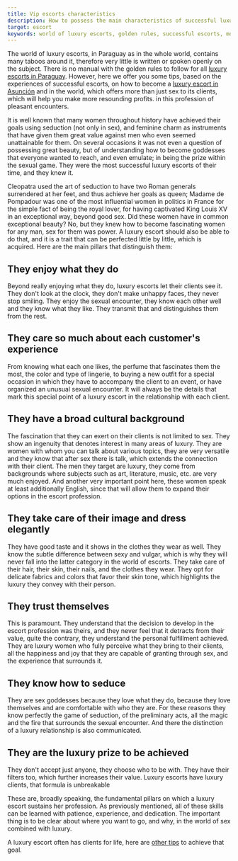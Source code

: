 ```yaml
---
title: Vip escorts characteristics
description: How to possess the main characteristics of successful luxury escorts
target: escort
keywords: world of luxury escorts, golden rules, successful escorts, more than just sex, profession of pleasant encounters, seduction, feminine charm, beauty, sexual game, Cleopatra, Madame de Pompadour, royal lover, exceptional beauty, fascinating women, luxury escort, vip clients customer's experience, perfume, lingerie, outfit, special occasion, unusual sexual encounter, relationship, cultural background, areas of luxury, dress elegantly, good taste, sexy, delicate fabrics, personal fulfillment, sex goddesses, seduction, preliminary acts, sexual encounter, luxury relationship
---
```

The world of luxury escorts, in Paraguay as in the whole world, contains many taboos around it, therefore very little is written or spoken openly on the subject. There is no manual with the golden rules to follow for all [luxury escorts in Paraguay](/en). However, here we offer you some tips, based on the experiences of successful escorts, on how to become a [luxury escort in Asunción](/en) and in the world, which offers more than just sex to its clients, which will help you make more resounding profits. in this profession of pleasant encounters.

It is well known that many women throughout history have achieved their goals using seduction (not only in sex), and feminine charm as instruments that have given them great value against men who even seemed unattainable for them. On several occasions it was not even a question of possessing great beauty, but of understanding how to become goddesses that everyone wanted to reach, and even emulate; in being the prize within the sexual game. They were the most successful luxury escorts of their time, and they knew it.

Cleopatra used the art of seduction to have two Roman generals surrendered at her feet, and thus achieve her goals as queen; Madame de Pompadour was one of the most influential women in politics in France for the simple fact of being the royal lover, for having captivated King Louis XV in an exceptional way, beyond good sex. Did these women have in common exceptional beauty? No, but they knew how to become fascinating women for any man, sex for them was power. A luxury escort should also be able to do that, and it is a trait that can be perfected little by little, which is acquired. Here are the main pillars that distinguish them:

## They enjoy what they do
Beyond really enjoying what they do, luxury escorts let their clients see it. They don't look at the clock, they don't make unhappy faces, they never stop smiling. They enjoy the sexual encounter, they know each other well and they know what they like. They transmit that and distinguishes them from the rest.

## They care so much about each customer's experience
From knowing what each one likes, the perfume that fascinates them the most, the color and type of lingerie, to buying a new outfit for a special occasion in which they have to accompany the client to an event, or have organized an unusual sexual encounter. It will always be the details that mark this special point of a luxury escort in the relationship with each client.

## They have a broad cultural background
The fascination that they can exert on their clients is not limited to sex. They show an ingenuity that denotes interest in many areas of luxury. They are women with whom you can talk about various topics, they are very versatile and they know that after sex there is talk, which extends the connection with their client. The men they target are luxury, they come from backgrounds where subjects such as art, literature, music, etc. are very much enjoyed. And another very important point here, these women speak at least additionally English, since that will allow them to expand their options in the escort profession.

## They take care of their image and dress elegantly
They have good taste and it shows in the clothes they wear as well. They know the subtle difference between sexy and vulgar, which is why they will never fall into the latter category in the world of escorts. They take care of their hair, their skin, their nails, and the clothes they wear. They opt for delicate fabrics and colors that favor their skin tone, which highlights the luxury they convey with their person.

## They trust themselves
This is paramount. They understand that the decision to develop in the escort profession was theirs, and they never feel that it detracts from their value, quite the contrary, they understand the personal fulfillment achieved. They are luxury women who fully perceive what they bring to their clients, all the happiness and joy that they are capable of granting through sex, and the experience that surrounds it.
 
## They know how to seduce
They are sex goddesses because they love what they do, because they love themselves and are comfortable with who they are. For these reasons they know perfectly the game of seduction, of the preliminary acts, all the magic and the fire that surrounds the sexual encounter. And there the distinction of a luxury relationship is also communicated.

## They are the luxury prize to be achieved
They don't accept just anyone, they choose who to be with. They have their filters too, which further increases their value. Luxury escorts have luxury clients, that formula is unbreakable

These are, broadly speaking, the fundamental pillars on which a luxury escort sustains her profession. As previously mentioned, all of these skills can be learned with patience, experience, and dedication. The important thing is to be clear about where you want to go, and why, in the world of sex combined with luxury.

A luxury escort often has clients for life, here are [other tips](/en/blog/clientes-para-toda-la-vida) to achieve that goal.

